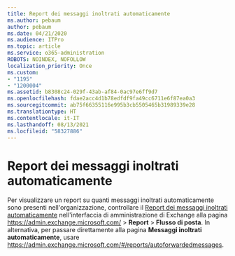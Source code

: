 ```yaml
---
title: Report dei messaggi inoltrati automaticamente
ms.author: pebaum
author: pebaum
ms.date: 04/21/2020
ms.audience: ITPro
ms.topic: article
ms.service: o365-administration
ROBOTS: NOINDEX, NOFOLLOW
localization_priority: Once
ms.custom:
- "1195"
- "1200004"
ms.assetid: b8308c24-029f-43ab-af84-0ac97e6ff9d7
ms.openlocfilehash: fdae2acc4d1b78edfdf9fa49cc6711e6f87ea0a3
ms.sourcegitcommit: ab75f66355116e995b3cb5505465b31989339e28
ms.translationtype: HT
ms.contentlocale: it-IT
ms.lasthandoff: 08/13/2021
ms.locfileid: "58327886"
---
```

# <a name="auto-forwarded-messages-report"></a>Report dei messaggi inoltrati automaticamente

Per visualizzare un report su quanti messaggi inoltrati automaticamente sono presenti nell'organizzazione, controllare il [Report dei messaggi inoltrati automaticamente](https://docs.microsoft.com/exchange/monitoring/mail-flow-reports/mfr-auto-forwarded-messages-report) nell'interfaccia di amministrazione di Exchange alla pagina <https://admin.exchange.microsoft.com/> \> **Report** \> **Flusso di posta**. In alternativa, per passare direttamente alla pagina **Messaggi inoltrati automaticamente**, usare <https://admin.exchange.microsoft.com/#/reports/autoforwardedmessages>.
  